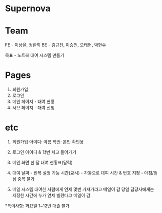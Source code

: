 # Supernova

# Team

FE - 이상율, 정환희
BE - 김규진, 이승언, 오태헌, 박현수

목표 - 노트북 대여 시스템 만들기

# Pages

1. 회원가입
2. 로그인
3. 메인 페이지 - 대여 현황
4. 서브 페이지 - 대여 신청

# etc

1. 회원가입
   아이디: 이름
   학번: 본인 확인용

2. 로그인
   아이디 & 학번 치고 들어가기

3. 메인 화면
   한 달 대여 현황표(달력)

4. 대여
   날짜 - 반복 설정 가능
   시간(교시) - 자동으로 대여 시간 & 번호 지정 - 아침/점심 중복 불가

5. 메일 시스템
   대여한 사람에게 언제 몇번 가져가라고 메일이 감
   당일 담당자에게는 지정한 시간에 누가 언제 빌렸다고 메일이 감

\*특이사항: 화요일 1~12번 대출 불가
